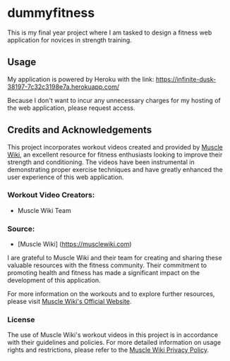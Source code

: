 # dummyfitness
This is my final year project where I am tasked to design a fitness web application for novices in strength training.

## Usage
My application is powered by Heroku with the link: https://infinite-dusk-38197-7c32c3198e7a.herokuapp.com/

Because I don't want to incur any unnecessary charges for my hosting of the web application, please request access.

## Credits and Acknowledgements

This project incorporates workout videos created and provided by [Muscle Wiki](https://musclewiki.com), an excellent resource for fitness enthusiasts looking to improve their strength and conditioning. The videos have been instrumental in demonstrating proper exercise techniques and have greatly enhanced the user experience of this web application.

### Workout Video Creators:
- Muscle Wiki Team

### Source:
- [Muscle Wiki] (https://musclewiki.com)

I are grateful to Muscle Wiki and their team for creating and sharing these valuable resources with the fitness community. Their commitment to promoting health and fitness has made a significant impact on the development of this application.

For more information on the workouts and to explore further resources, please visit [Muscle Wiki's Official Website](https://musclewiki.com).

### License
The use of Muscle Wiki's workout videos in this project is in accordance with their guidelines and policies. For more detailed information on usage rights and restrictions, please refer to the [Muscle Wiki Privacy Policy](https://musclewiki.com/privacy-policy).




